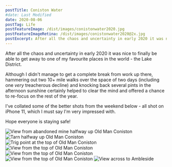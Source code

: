 ```yaml
---
postTitle: Coniston Water 
#date: Last Modified
date: 2020-08-06
postTag: Life
postFeatureImage: /dist/images/conistonwater2020.jpg
postFeatureImageRetina: /dist/images/conistonwater2020@2x.jpg
postExcerpt: After all the chaos and uncertainty in early 2020 it was nice to finally be able to get away to one of my favourite places in the world - the Lake District.
---
```


After all the chaos and uncertainty in early 2020 it was nice to finally be able to get away to one of my favourite places in the world - the Lake District.

Although I didn't manage to get a complete break from work up there, hammering out two 10+ mile walks over the space of two days (including one *very* treacherous decline) and knocking back several pints in the afternoon sunshine certainly helped to clear the mind and offered a chance to re-focus on the rest of the year.

I've collated some of the better shots from the weekend below - all shot on iPhone 11, which I must say I'm very impressed with.

Hope everyone is staying safe!

<div class="basic-slider-auto">
    <img src="/dist/images/conistonwater2020-1.jpg" srcset="/dist/images/conistonwater2020-1@2x.jpg 2x" alt="View from abandoned mine halfway up Old Man Coniston">
    <img src="/dist/images/conistonwater2020-2.jpg" srcset="/dist/images/conistonwater2020-2@2x.jpg 2x" alt="Tarn halfway up Old Man Coniston">
    <img src="/dist/images/conistonwater2020-3.jpg" srcset="/dist/images/conistonwater2020-3@2x.jpg 2x" alt="Trig point at the top of Old Man Coniston">
    <img src="/dist/images/conistonwater2020-4.jpg" srcset="/dist/images/conistonwater2020-4@2x.jpg 2x" alt="View from the top of Old Man Coniston">
    <img src="/dist/images/conistonwater2020-5.jpg" srcset="/dist/images/conistonwater2020-5@2x.jpg 2x" alt="View from the top of Old Man Coniston">
    <img src="/dist/images/conistonwater2020-6.jpg" srcset="/dist/images/conistonwater2020-6@2x.jpg 2x" alt="View from the top of Old Man Coniston">
    <img src="/dist/images/conistonwater2020-7.jpg" srcset="/dist/images/conistonwater2020-7@2x.jpg 2x" alt="View across to Ambleside">
</div>